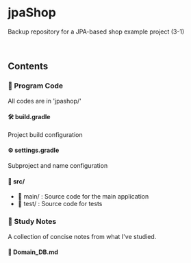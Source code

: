 # jpaShop
Backup repository for a JPA-based shop example project (3-1)

<br/>

## Contents
### 🧾 Program Code
All codes are in 'jpashop/'
#### 🛠️ build.gradle
Project build configuration
#### ⚙️ settings.gradle
Subproject and name configuration
#### 📁 src/
- 📁 main/ : Source code for the main application
- 📁 test/ : Source code for tests

### 📝 Study Notes
A collection of concise notes from what I've studied.
#### 📘 Domain_DB.md
